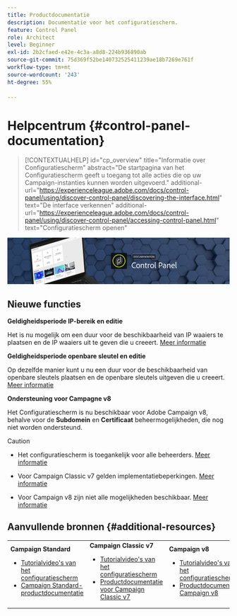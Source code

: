 ```yaml
---
title: Productdocumentatie
description: Documentatie voor het configuratiescherm.
feature: Control Panel
role: Architect
level: Beginner
exl-id: 2b2cfaed-e42e-4c3a-a8d8-224b936890ab
source-git-commit: 75d369f52be140732525411239ae18b7269e761f
workflow-type: tm+mt
source-wordcount: '243'
ht-degree: 55%

---
```


# Helpcentrum {#control-panel-documentation}

>[!CONTEXTUALHELP]
>id="cp_overview"
>title="Informatie over Configuratiescherm"
>abstract="De startpagina van het Configuratiescherm geeft u toegang tot alle acties die op uw Campaign-instanties kunnen worden uitgevoerd."
>additional-url="https://experienceleague.adobe.com/docs/control-panel/using/discover-control-panel/discovering-the-interface.html" text="De interface verkennen"
>additional-url="https://experienceleague.adobe.com/docs/control-panel/using/discover-control-panel/accessing-control-panel.html" text="Configuratiescherm openen"

![](assets/do-not-localize/banner.png)

## Nieuwe functies

**Geldigheidsperiode IP-bereik en editie**

Het is nu mogelijk om een duur voor de beschikbaarheid van IP waaiers te plaatsen en de IP waaiers uit te geven die u creeert. [Meer informatie](sftp/using/ip-range-allow-listing.md)

**Geldigheidsperiode openbare sleutel en editie**

Op dezelfde manier kunt u nu een duur voor de beschikbaarheid van openbare sleutels plaatsen en de openbare sleutels uitgeven die u creeert. [Meer informatie](sftp/using/key-management.md)

**Ondersteuning voor Campagne v8**

Het Configuratiescherm is nu beschikbaar voor Adobe Campaign v8, behalve voor de **Subdomein** en **Certificaat** beheermogelijkheden, die nog niet worden ondersteund.

>[!CAUTION]
>
>* Het configuratiescherm is toegankelijk voor alle beheerders. [Meer informatie](https://experienceleague.adobe.com/docs/control-panel/using/discover-control-panel/managing-permissions.html#discover-control-panel)
>
>* Voor Campaign Classic v7 gelden implementatiebeperkingen. [Meer informatie](faq.md#v7-restrictions)
>
>* Voor Campaign v8 zijn niet alle mogelijkheden beschikbaar. [Meer informatie](faq.md#v8-restrictions)


## Aanvullende bronnen {#additional-resources}

<table>
    <tr>
        <td><b>Campaign Standard</b><br/>
        <ul>
            <li><a href="https://experienceleague.adobe.com/docs/campaign-standard-learn/control-panel/control-panel-overview.html?lang=nl">Tutorialvideo's van het configuratiescherm</a></li>
            <li><a href="https://experienceleague.adobe.com/docs/campaign-standard/using/campaign-standard-home.html?lang=nl">Campaign Standard-productdocumentatie</a></li>
        </ul>
        </td>
        <td><b>Campaign Classic v7</b><br/>
        <ul>
            <li><a href="https://experienceleague.adobe.com/docs/campaign-classic-learn/control-panel/control-panel-overview.html?lang=nl">Tutorialvideo's van het configuratiescherm</a></li>
            <li><a href="https://experienceleague.adobe.com/docs/campaign-classic/using/campaign-classic-home.html?lang=nl">Productdocumentatie voor Campaign Classic v7</a></li>
        </ul>
        </td>
        <td><b>Campaign v8</b><br/>
        <ul>
            <li><a href="https://experienceleague.adobe.com/docs/campaign-learn/control-panel/control-panel-overview.html?lang=nl">Tutorialvideo's van het configuratiescherm</a></li>
            <li><a href="https://experienceleague.adobe.com/docs/campaign/campaign-v8/campaign-home.html">Productdocumentatie Campaign v8</a></li>
        </ul>
        </td>
    </tr>
</table>
